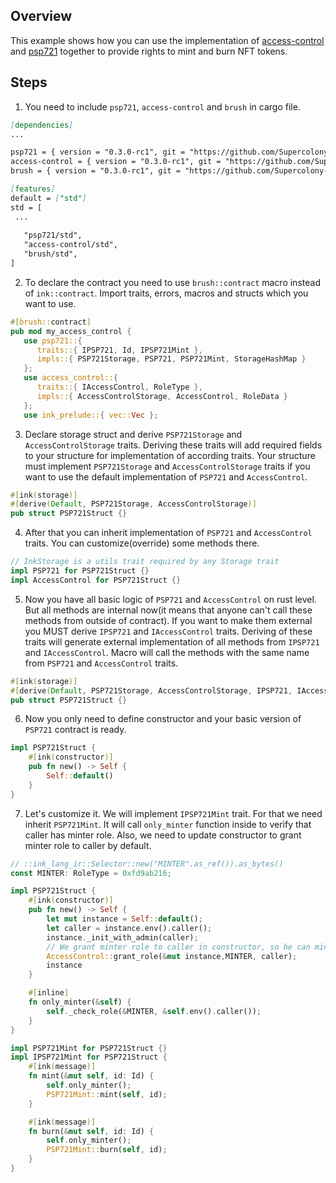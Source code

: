 ## Overview
This example shows how you can use the implementation of
[access-control](contracts/access/access-control) and 
[psp721](contracts/token/psp721) together to provide rights 
to mint and burn NFT tokens.

## Steps
1. You need to include `psp721`, `access-control` and `brush` in cargo file.
```markdown
[dependencies]
...

psp721 = { version = "0.3.0-rc1", git = "https://github.com/Supercolony-net/openbrush-contracts", default-features = false, features = ["ink-as-dependency"] }
access-control = { version = "0.3.0-rc1", git = "https://github.com/Supercolony-net/openbrush-contracts", default-features = false, features = ["ink-as-dependency"] }
brush = { version = "0.3.0-rc1", git = "https://github.com/Supercolony-net/openbrush-contracts", default-features = false }

[features]
default = ["std"]
std = [
 ...
   
   "psp721/std",
   "access-control/std",
   "brush/std",
]
```
2. To declare the contract you need to use `brush::contract` macro instead of `ink::contract`. 
Import traits, errors, macros and structs which you want to use.
```rust
#[brush::contract]
pub mod my_access_control {
   use psp721::{
      traits::{ IPSP721, Id, IPSP721Mint },
      impls::{ PSP721Storage, PSP721, PSP721Mint, StorageHashMap }
   };
   use access_control::{
      traits::{ IAccessControl, RoleType },
      impls::{ AccessControlStorage, AccessControl, RoleData }
   };
   use ink_prelude::{ vec::Vec };
```
3. Declare storage struct and derive `PSP721Storage` and `AccessControlStorage` 
   traits. Deriving these traits will add required fields to your structure 
   for implementation of according traits. Your structure must implement 
   `PSP721Storage` and `AccessControlStorage` traits if you want to use the 
   default implementation of `PSP721` and `AccessControl`.
```rust
#[ink(storage)]
#[derive(Default, PSP721Storage, AccessControlStorage)]
pub struct PSP721Struct {}
```
4. After that you can inherit implementation of `PSP721` and `AccessControl` traits.
You can customize(override) some methods there.
```rust
// InkStorage is a utils trait required by any Storage trait
impl PSP721 for PSP721Struct {}
impl AccessControl for PSP721Struct {}
```
5. Now you have all basic logic of `PSP721` and `AccessControl` on rust level.
But all methods are internal now(it means that anyone can't call these methods from outside of contract). 
If you want to make them external you MUST derive `IPSP721` and `IAccessControl` traits.
Deriving of these traits will generate external implementation of all methods from `IPSP721` and `IAccessControl`.
Macro will call the methods with the same name from `PSP721` and `AccessControl` traits.
```rust
#[ink(storage)]
#[derive(Default, PSP721Storage, AccessControlStorage, IPSP721, IAccessControl)]
pub struct PSP721Struct {}
```
6. Now you only need to define constructor and your basic version of `PSP721` contract is ready.
```rust
impl PSP721Struct {
    #[ink(constructor)]
    pub fn new() -> Self {
        Self::default()
    }
}
```
7. Let's customize it. We will implement `IPSP721Mint` trait. For that we need inherit `PSP721Mint`. 
It will call `only_minter` function inside to verify that caller has minter role.
Also, we need to update constructor to grant minter role to caller by default.
```rust
// ::ink_lang_ir::Selector::new("MINTER".as_ref()).as_bytes()
const MINTER: RoleType = 0xfd9ab216;

impl PSP721Struct {
    #[ink(constructor)]
    pub fn new() -> Self {
        let mut instance = Self::default();
        let caller = instance.env().caller();
        instance._init_with_admin(caller);
        // We grant minter role to caller in constructor, so he can mint/burn tokens
        AccessControl::grant_role(&mut instance,MINTER, caller);
        instance
    }

    #[inline]
    fn only_minter(&self) {
        self._check_role(&MINTER, &self.env().caller());
    }
}

impl PSP721Mint for PSP721Struct {}
impl IPSP721Mint for PSP721Struct {
    #[ink(message)]
    fn mint(&mut self, id: Id) {
        self.only_minter();
        PSP721Mint::mint(self, id);
    }

    #[ink(message)]
    fn burn(&mut self, id: Id) {
        self.only_minter();
        PSP721Mint::burn(self, id);
    }
}
```
